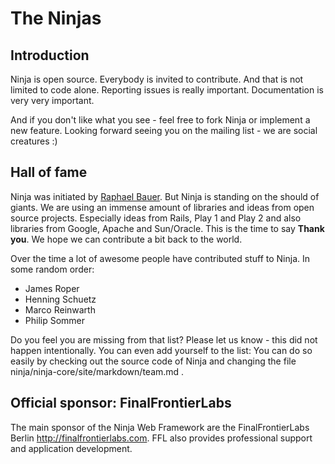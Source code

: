 The Ninjas
==========

Introduction
------------
Ninja is open source. Everybody is invited to contribute. And that is not
limited to code alone. Reporting issues is really important. Documentation 
is very very important. 

And if you don't like what you see - feel free to fork Ninja or implement a new feature. 
Looking forward seeing you on the mailing list - we are social creatures :)


Hall of fame
------------

Ninja was initiated by [Raphael Bauer](http://raphaelbauer.com). But Ninja is standing on the should of giants. 
We are using an immense amount of libraries and ideas from open source projects.
Especially ideas from Rails, Play 1 and Play 2 and also libraries from Google, Apache and Sun/Oracle. 
This is the time to say **Thank you**. We hope we can contribute a bit back to the world.

Over the time a lot of awesome people have
contributed stuff to Ninja. In some random order:

 * James Roper
 * Henning Schuetz
 * Marco Reinwarth
 * Philip Sommer

Do you feel you are missing from that list? Please let us know - this did not happen
intentionally. You can even add yourself to the list:
You can do so easily by checking out the source code of Ninja and changing the file
ninja/ninja-core/site/markdown/team.md .


Official sponsor: FinalFrontierLabs
-----------------------------------
The main sponsor of the Ninja Web Framework are the FinalFrontierLabs 
Berlin http://finalfrontierlabs.com. FFL also provides professional support
and application development.


